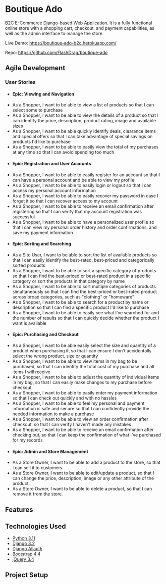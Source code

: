 # Boutique Ado
B2C E-Commerce Django-based Web Application. It is a fully functional online store with a shopping cart, checkout, and payment capabilities, as well as the admin interface to manage the store.

Live Demo: https://boutique-ado-b2c.herokuapp.com/

Repo: https://github.com/FlashDrag/boutique-ado


## Agile Development

### User Stories
- #### Epic: Viewing and Navigation
- As a Shopper, I want to be able to view a list of products so that I can select some to purchase
- As a Shopper, I want to be able to view the details of a product so that I can identify the price, description, product rating, image and available sizes
- As a Shopper, I want to be able quickly identify deals, clearance items and special offers so that I can take advantage of special savings on products I'd like to purchase
- As a Shopper, I want to be able to easily view the total of my purchases at any time so that I can avoid spending too much
- #### Epic: Registration and User Accounts
- As a Shopper, I want to be able to easily register for an account so that I can have a personal account and be able to view my profile
- As a Shopper, I want to be able to easily login or logout so that I can access my personal account information
- As a Shopper, I want to be able to easily recover my password in case I forget it so that I can recover access to my account
- As a Shopper, I want to be able to receive an email confirmation after registering so that I can verify that my account registration was successful
- As a Shopper, I want to be able to have a personalized user profile so that I can view my personal order history and order confirmations, and save my payment information
- #### Epic: Sorting and Searching
- As a Site User, I want to be able to sort the list of available products so that I can easily identify the best-rated, best-priced and categorically sorted products
- As a Shopper, I want to be able to sort a specific category of products so that I can find the best-priced or best-rated product in a specific category or sort the products in that category by name
- As a Shopper, I want to be able to sort multiple categories of products simultaneously so that I can find the best-priced or best-rated product across broad categories, such as "clothing" or "homeware"
- As a Shopper, I want to be able to search for a product by name or description so that I can find a specific product I'd like to purchase
- As a Shopper, I want to be able to easily see what I've searched for and the number of results so that I can quickly decide whether the product I want is available
- #### Epic: Purchasing and Checkout
- As a Shopper, I want to be able easily select the size and quantity of a product when purchasing it, so that I can ensure I don't accidentally select the wrong product, size or quantity
- As a Shopper, I want to be able to view items in my bag to be purchased, so that I can identify the total cost of my purchase and all items I will receive
- As a Shopper, I want to be able to adjust the quantity of individual items in my bag, so that I can easily make changes to my purchase before checkout
- As a Shopper, I want to be able to easily enter my payment information so that I can check out quickly and with no hassles
- As a Shopper, I want to be able to feel my personal and payment information is safe and secure so that I can confidently provide the needed information to make a purchase
- As a Shopper, I want to be able to view an order confirmation after checkout, so that I can verify I haven't made any mistakes
- As a Shopper, I want to be able to receive an email confirmation after checking out, so that I can keep the confirmation of what I've purchased for my records
- #### Epic: Admin and Store Management
-  As a Store Owner, I want to be able to add a product to the store, so that I can sell it to customers.
-  As a Store Owner, I want to be able to edit/update a product, so that I can change the price, description, image or any other attribute of the product.
-  As a Store Owner, I want to be able to delete a product, so that I can remove it from the store.



## Features


## Technologies Used
- [Python 3.11](https://www.python.org/)
- [Django 3.2](https://docs.djangoproject.com/en/3.2/)
- [Django Allauth](https://django-allauth.readthedocs.io/en/latest/)
- [Bootstrap 4.4](https://getbootstrap.com/docs/4.4/getting-started/introduction/)
- [jQuery 3.4](https://jquery.com/)


## Project Setup